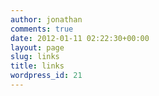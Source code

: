 ```yaml
---
author: jonathan
comments: true
date: 2012-01-11 02:22:30+00:00
layout: page
slug: links
title: links
wordpress_id: 21
---
```




